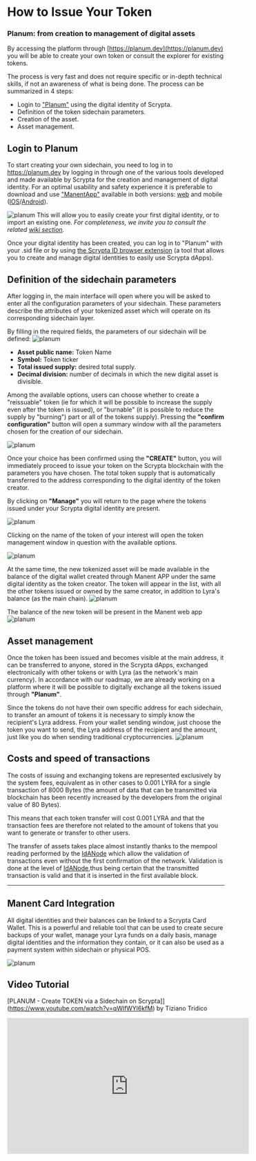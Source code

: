 # How to Issue Your Token
### Planum: from creation to management of digital assets

By accessing the platform through [https://planum.dev](https://planum.dev) you will be able to create your own token or consult the explorer for existing tokens.

The process is very fast and does not require specific or in-depth technical skills, if not an awareness of what is being done.
The process can be summarized in 4 steps:

- Login to ["Planum"](https://planum.dev) using the digital identity of Scrypta.
- Definition of the token sidechain parameters.
- Creation of the asset.
- Asset management.

## Login to Planum 

To start creating your own sidechain, you need to log in to https://planum.dev by logging in through one of the various tools developed and made available by Scrypta for the creation and management of digital identity.
For an optimal usability and safety experience it is preferable to download and use ["ManentApp"](https://manent.app) available in both versions: [web](https://web.manent.app) and mobile ([IOS](https://apps.apple.com/us/app/scrypta-manent/id1484816083)/[Android](https://play.google.com/store/apps/details?id=foundation.scrypta.manent)).

![planum](../.vuepress/public/assets/planum/manent_link.png)
This will allow you to easily create your first digital identity, or to import an existing one.
*For completeness, we invite you to consult the related [wiki section](https://wiki.scryptachain.org/developers/scryptaid).*

Once your digital identity has been created, you can log in to "Planum" with your .sid file or by using [the Scrypta ID browser extension](https://id.scryptachain.org/) (a tool that allows you to create and manage digital identities to easily use Scrypta dApps).

## Definition of the sidechain parameters

After logging in, the main interface will open where you will be asked to enter all the configuration parameters of your sidechain.
These parameters describe the attributes of your tokenized asset which will operate on its corresponding sidechain layer.

By filling in the required fields, the parameters of our sidechain will be defined:
![planum](../.vuepress/public/assets/planum/token_creation.png)


- **Asset public name:** Token Name
- **Symbol:** Token ticker
- **Total issued supply:** desired total supply.
- **Decimal division:** number of decimals in which the new digital asset is divisible.

Among the available options, users can choose whether to create a "reissuable" token (ie for which it will be possible to increase the supply even after the token is issued), or "burnable" (it is possible to reduce the supply by "burning") part or all of the tokens supply).
Pressing the **"confirm configuration"** button will open a summary window with all the parameters chosen for the creation of our sidechain.

![planum](../.vuepress/public/assets/planum/create_confirm.png)

Once your choice has been confirmed using the **"CREATE"** button, you will immediately proceed to issue your token on the Scrypta blockchain with the parameters you have chosen. The total token supply that is automatically transferred to the address corresponding to the digital identity of the token creator.

By clicking on **"Manage"** you will return to the page where the tokens issued under your Scrypta digital identity are present.

![planum](../.vuepress/public/assets/planum/token_page.png)

Clicking on the name of the token of your interest will open the token management window in question with the available options.

![planum](../.vuepress/public/assets/planum/token_management.png)

At the same time, the new tokenized asset will be made available in the balance of the digital wallet created through Manent APP under the same digital identity as the token creator.
The token will appear in the list, with all the other tokens issued or owned by the same creator, in addition to Lyra's balance (as the main chain).
![planum](../.vuepress/public/assets/planum/manent_app.png)

The balance of the new token will be present in the Manent web app
![planum](../.vuepress/public/assets/planum/manent_webapp.png)

## Asset management
Once the token has been issued and becomes visible at the main address, it can be transferred to anyone, stored in the Scrypta dApps, exchanged electronically with other tokens or with Lyra (as the network's main currency).
In accordance with our roadmap, we are already working on a platform where it will be possible to digitally exchange all the tokens issued through **"Planum"**.

Since the tokens do not have their own specific address for each sidechain, to transfer an amount of tokens it is necessary to simply know the recipient's Lyra address.
From your wallet sending window, just choose the token you want to send, the Lyra address of the recipient and the amount, just like you do when sending traditional cryptocurrencies.
![planum](../.vuepress/public/assets/planum/send_token.png)

## Costs and speed of transactions
The costs of issuing and exchanging tokens are represented exclusively by the system fees, equivalent as in other cases to 0.001 LYRA for a single transaction of 8000 Bytes (the amount of data that can be transmitted via blockchain has been recently increased by the developers from the original value of 80 Bytes).

This means that each token transfer will cost 0.001 LYRA and that the transaction fees are therefore not related to the amount of tokens that you want to generate or transfer to other users.

The transfer of assets takes place almost instantly thanks to the mempool reading performed by the [IdANode](https://wiki.scryptachain.org/developers/ida-node) which allow the validation of transactions even without the first confirmation of the network.
Validation is done at the level of [IdANode](https://wiki.scryptachain.org/developers/ida-node),thus being certain that the transmitted transaction is valid and that it is inserted in the first available block.

***


## Manent Card Integration
All digital identities and their balances can be linked to a Scrypta Card Wallet. This is a powerful and reliable tool that can be used to create secure backups of your wallet, manage your Lyra funds on a daily basis, manage digital identities and the information they contain, or it can also be used as a payment system within sidechain or physical POS.


![planum](../.vuepress/public/assets/planum/card.png)

## Video Tutorial

[PLANUM - Create TOKEN via a Sidechain on Scrypta]](https://www.youtube.com/watch?v=qWlfWYl6kfM) by Tiziano Tridico

<iframe width="560" height="315" src="https://www.youtube.com/embed/qWlfWYl6kfM" frameborder="0" allow="accelerometer; autoplay; encrypted-media; gyroscope; picture-in-picture" allowfullscreen></iframe>